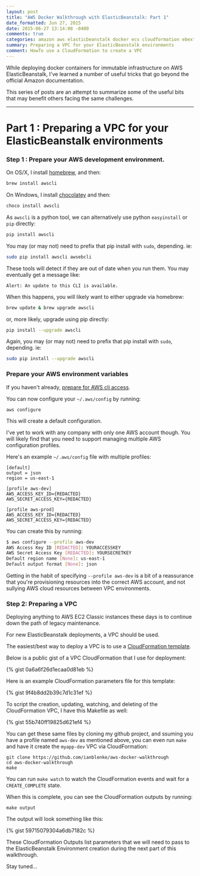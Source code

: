 ```yaml
---
layout: post
title: "AWS Docker Walkthrough with ElasticBeanstalk: Part 1"
date_formatted: Jun 27, 2015
date: 2015-06-27 13:14:08 -0400
comments: true
categories: amazon aws elasticbeanstalk docker ecs cloudformation ebextensions
summary: Preparing a VPC for your ElasticBeanstalk environments
comment: HowTo use a CloudFormation to create a VPC
---
```

While deploying docker containers for immutable infrastructure on AWS ElasticBeanstalk,
I've learned a number of useful tricks that go beyond the official Amazon documentation.

This series of posts are an attempt to summarize some of the useful bits that may benefit
others facing the same challenges.

---

# Part 1 : Preparing a VPC for your ElasticBeanstalk environments

### Step 1 : Prepare your AWS development environment.

On OS/X, I install [homebrew](http://brew.sh), and then:

```bash
brew install awscli
```

On Windows, I install [chocolatey](https://chocolatey.org/) and then:

```bash
choco install awscli
```

As `awscli` is a python tool, we can alternatively use python `easyinstall` or `pip` directly:

```bash
pip install awscli
```

You may (or may not) need to prefix that pip install with `sudo`, depending. ie:

```bash
sudo pip install awscli awsebcli
```

These tools will detect if they are out of date when you run them. You may eventually get a message like:

```
Alert: An update to this CLI is available.
```

When this happens, you will likely want to either upgrade via homebrew:

```bash
brew update & brew upgrade awscli
```

or, more likely, upgrade using pip directly:

```bash
pip install --upgrade awscli
```

Again, you may (or may not) need to prefix that pip install with `sudo`, depending. ie:

```bash
sudo pip install --upgrade awscli
```

### Prepare your AWS environment variables

If you haven't already, [prepare for AWS cli access](http://docs.aws.amazon.com/cli/latest/userguide/cli-chap-getting-started.html#config-settings-and-precedence).

You can now configure your `~/.aws/config` by running:

    aws configure

This will create a default configuration.

I've yet to work with any company with only one AWS account though. You will likely find that you need to support managing multiple AWS configuration profiles.

Here's an example `~/.aws/config` file with multiple profiles:

```
[default]
output = json
region = us-east-1

[profile aws-dev]
AWS_ACCESS_KEY_ID={REDACTED}
AWS_SECRET_ACCESS_KEY={REDACTED}

[profile aws-prod]
AWS_ACCESS_KEY_ID={REDACTED}
AWS_SECRET_ACCESS_KEY={REDACTED}
```

You can create this by running:

```bash
$ aws configure --profile aws-dev
AWS Access Key ID [REDACTED]: YOURACCESSKEY
AWS Secret Access Key [REDACTED]: YOURSECRETKEY
Default region name [None]: us-east-1
Default output format [None]: json
```

Getting in the habit of specifying `--profile aws-dev` is a bit of a reassurance that you're provisioning resources into the correct AWS account, and not sullying AWS cloud resources between VPC environments.

### Step 2: Preparing a VPC

Deploying anything to AWS EC2 Classic instances these days is to continue down the path of legacy maintenance.

For new ElasticBeanstalk deployments, a VPC should be used.

The easiest/best way to deploy a VPC is to use a [CloudFormation template](http://aws.amazon.com/cloudformation/aws-cloudformation-templates/). 

Below is a public gist of a VPC CloudFormation that I use for deployment:

{% gist 0a6a6f26d1ecaa0d81eb %}

Here is an example CloudFormation parameters file for this template:

{% gist 9f4b8dd2b39c7d1c31ef %}

To script the creation, updating, watching, and deleting of the CloudFormation VPC, I have this Makefile as well:

{% gist 55b740ff19825d621ef4 %}

You can get these same files by cloning my github project, and ssuming you have a profile named `aws-dev` as mentioned above, you can even run `make` and have it create the `myapp-dev` VPC via CloudFormation:

    git clone https://github.com/ianblenke/aws-docker-walkthrough
    cd aws-docker-walkthrough
    make

You can run `make watch` to watch the CloudFormation events and wait for a `CREATE_COMPLETE` state.

When this is complete, you can see the CloudFormation outputs by running:

    make output

The output will look something like this:

{% gist 59715079304a6db7182c %}

These CloudFormation Outputs list parameters that we will need to pass to the ElasticBeanstalk Environment creation during the next part of this walkthrough. 

Stay tuned...
